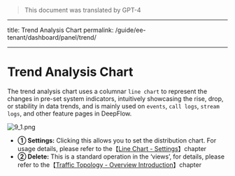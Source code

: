 > This document was translated by GPT-4

---

title: Trend Analysis Chart
permalink: /guide/ee-tenant/dashboard/panel/trend/

---

# Trend Analysis Chart

The trend analysis chart uses a columnar `line chart` to represent the changes in pre-set system indicators, intuitively showcasing the rise, drop, or stability in data trends, and is mainly used on `events`, `call logs`, `stream logs`, and other feature pages in DeepFlow.

![9_1.png](https://yunshan-guangzhou.oss-cn-beijing.aliyuncs.com/pub/pic/20230920650a55f80ac98.png)

- **① Settings:** Clicking this allows you to set the distribution chart. For usage details, please refer to the【[Line Chart - Settings](./line/)】chapter
- **② Delete:** This is a standard operation in the ‘views’, for details, please refer to the【[Traffic Topology - Overview Introduction](./topology/)】chapter
